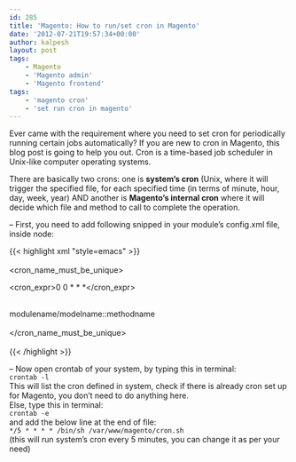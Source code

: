 ```yaml
---
id: 285
title: 'Magento: How to run/set cron in Magento'
date: '2012-07-21T19:57:34+00:00'
author: kalpesh
layout: post
tags:
    - Magento
    - 'Magento admin'
    - 'Magento frontend'
tags:
    - 'magento cron'
    - 'set run cron in magento'
---
```


Ever came with the requirement where you need to set cron for periodically running certain jobs automatically? If you are new to cron in Magento, this blog post is going to help you out. Cron is a time-based job scheduler in Unix-like computer operating systems.

There are basically two crons: one is **system’s cron** (Unix, where it will trigger the specified file, for each specified time (in terms of minute, hour, day, week, year) AND another is **Magento’s internal cron** where it will decide which file and method to call to complete the operation.  
  
– First, you need to add following snipped in your module’s config.xml file, inside <config> node:</config>

{{< highlight xml "style=emacs" >}}<crontab>  
 <jobs>  
 <cron_name_must_be_unique>  
 <schedule>  
   
 <cron_expr>0 0 * * *</cron_expr>  
 </schedule>  
 <run>  
   
 <model>modulename/modelname::methodname</model>  
 </run>  
 </cron_name_must_be_unique>  
 </jobs>  
</crontab>{{< /highlight >}}

– Now open crontab of your system, by typing this in terminal:  
`crontab -l`  
This will list the cron defined in system, check if there is already cron set up for Magento, you don’t need to do anything here.  
Else, type this in terminal:  
`crontab -e`  
and add the below line at the end of file:  
`*/5 * * * * /bin/sh /var/www/magento/cron.sh`  
(this will run system’s cron every 5 minutes, you can change it as per your need)